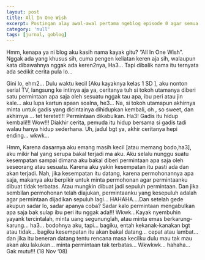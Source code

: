 ```yaml
---
layout: post
title: All In One Wish
excerpt: Postingan alay awal-awal pertama ngeblog episode 0 agar semua tahu kita semua pernah alay.
category: 'null'
tags: [jurnal, goblog]
---
```


Hmm, kenapa ya ni blog aku kasih nama kayak gitu? “All In One Wish”. Nggak ada yang khusus sih, cuma pengen keliatan keren aja sih, walaupun kata dibawahnya nggak ada keren2nya, Ha3… Tapi dibalik nama itu ternyata ada sedikit cerita pula lo…

Gini lo, ehm2… Dulu waktu kecil [Aku kayaknya kelas 1 SD ], aku nonton serial TV, langsung ke intinya aja ya, ceritanya tuh si tokoh utamanya diberi satu permintaan apa saja oleh sesuatu nggak tau apa, ibu peri atau jin kale… aku lupa kartun apaan soalna, he3… Na, si tokoh utamapun akhirnya minta untuk gadis yang dicintainya dihidupkan kembali, oh , so sweet, dan akhirnya … tet teretet!!! Permintaan dikabulkan. Ha3! Gadis itu hidup kembali!!! Wow!!! Diakhir cerita, pemuda itu hidup bersama si gadis tadi walau hanya hidup sederhana. Uh, jadul bgt ya, akhir ceritanya hepi ending… wkwk…

Hmm, Karena dasarnya aku emang masih kecil [atau memang bodo,ha3], aku mikir hal yang serupa bakal terjadi ma aku. Aku selalu nunggu suatu kesempatan sampai dimana aku bakal diberi permintaan apa saja oleh seseorang atau sesuatu. Karena aku yakin kesempatan itu pasti ada dan akan terjadi. Nah, jika kesempatan itu datang, karena permohonannya apa saja, makanya aku berpikir untuk minta permohonan agar permintaanku dibuat tidak terbatas. Atau mungkin dibuat jadi sepuluh permintaan. Dan jika sembilan permohonan telah diajukan, permintaanku yang kesepuluh adalah agar permintaan dijadikan sepuluh lagi… HAHAHA….Dan setelah gede akupun sadar lo, sadar apanya coba? Sadar kalo permintaan mengabulkan apa saja bak sulap ibu peri itu nggak ada!!! Wkwk…Kayak nyembuhin yayank tercintalah, minta uang segununglah, atau minta emas berkarung-karung… ha3… bodohnya aku, tapi… bagiku, entah kekanak-kanakan bgt atau tidak… bagiku kesempatan itu akan bakal datang… cepat atau lambat… dan jika itu beneran datang tentu rencana masa kecilku dulu mau tak mau akan aku lakukan… minta permintaan tak terbatas… Wkwkwk… hahaha… Gak mutu!!! (18 Nov ‘08)